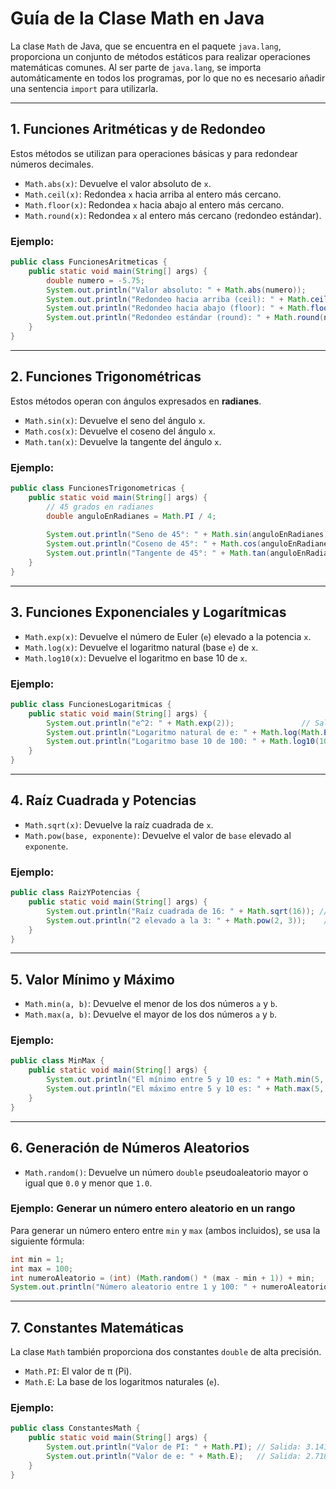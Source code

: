 # Guía de la Clase Math en Java

La clase `Math` de Java, que se encuentra en el paquete `java.lang`, proporciona un conjunto de métodos estáticos para realizar operaciones matemáticas comunes. Al ser parte de `java.lang`, se importa automáticamente en todos los programas, por lo que no es necesario añadir una sentencia `import` para utilizarla.

---

## 1. Funciones Aritméticas y de Redondeo

Estos métodos se utilizan para operaciones básicas y para redondear números decimales.

*   `Math.abs(x)`: Devuelve el valor absoluto de `x`.
*   `Math.ceil(x)`: Redondea `x` hacia arriba al entero más cercano.
*   `Math.floor(x)`: Redondea `x` hacia abajo al entero más cercano.
*   `Math.round(x)`: Redondea `x` al entero más cercano (redondeo estándar).

### Ejemplo:
```java
public class FuncionesAritmeticas {
    public static void main(String[] args) {
        double numero = -5.75;
        System.out.println("Valor absoluto: " + Math.abs(numero));       // Salida: 5.75
        System.out.println("Redondeo hacia arriba (ceil): " + Math.ceil(numero)); // Salida: -5.0
        System.out.println("Redondeo hacia abajo (floor): " + Math.floor(numero)); // Salida: -6.0
        System.out.println("Redondeo estándar (round): " + Math.round(numero));   // Salida: -6
    }
}
```

---

## 2. Funciones Trigonométricas

Estos métodos operan con ángulos expresados en **radianes**.

*   `Math.sin(x)`: Devuelve el seno del ángulo `x`.
*   `Math.cos(x)`: Devuelve el coseno del ángulo `x`.
*   `Math.tan(x)`: Devuelve la tangente del ángulo `x`.

### Ejemplo:
```java
public class FuncionesTrigonometricas {
    public static void main(String[] args) {
        // 45 grados en radianes
        double anguloEnRadianes = Math.PI / 4; 
        
        System.out.println("Seno de 45°: " + Math.sin(anguloEnRadianes));   // Salida: 0.7071...
        System.out.println("Coseno de 45°: " + Math.cos(anguloEnRadianes)); // Salida: 0.7071...
        System.out.println("Tangente de 45°: " + Math.tan(anguloEnRadianes)); // Salida: 1.0
    }
}
```

---

## 3. Funciones Exponenciales y Logarítmicas

*   `Math.exp(x)`: Devuelve el número de Euler (`e`) elevado a la potencia `x`.
*   `Math.log(x)`: Devuelve el logaritmo natural (base `e`) de `x`.
*   `Math.log10(x)`: Devuelve el logaritmo en base 10 de `x`.

### Ejemplo:
```java
public class FuncionesLogaritmicas {
    public static void main(String[] args) {
        System.out.println("e^2: " + Math.exp(2));               // Salida: 7.389...
        System.out.println("Logaritmo natural de e: " + Math.log(Math.E)); // Salida: 1.0
        System.out.println("Logaritmo base 10 de 100: " + Math.log10(100)); // Salida: 2.0
    }
}
```

---

## 4. Raíz Cuadrada y Potencias

*   `Math.sqrt(x)`: Devuelve la raíz cuadrada de `x`.
*   `Math.pow(base, exponente)`: Devuelve el valor de `base` elevado al `exponente`.

### Ejemplo:
```java
public class RaizYPotencias {
    public static void main(String[] args) {
        System.out.println("Raíz cuadrada de 16: " + Math.sqrt(16)); // Salida: 4.0
        System.out.println("2 elevado a la 3: " + Math.pow(2, 3));    // Salida: 8.0
    }
}
```

---

## 5. Valor Mínimo y Máximo

*   `Math.min(a, b)`: Devuelve el menor de los dos números `a` y `b`.
*   `Math.max(a, b)`: Devuelve el mayor de los dos números `a` y `b`.

### Ejemplo:
```java
public class MinMax {
    public static void main(String[] args) {
        System.out.println("El mínimo entre 5 y 10 es: " + Math.min(5, 10)); // Salida: 5
        System.out.println("El máximo entre 5 y 10 es: " + Math.max(5, 10)); // Salida: 10
    }
}
```

---

## 6. Generación de Números Aleatorios

*   `Math.random()`: Devuelve un número `double` pseudoaleatorio mayor o igual que `0.0` y menor que `1.0`.

### Ejemplo: Generar un número entero aleatorio en un rango
Para generar un número entero entre `min` y `max` (ambos incluidos), se usa la siguiente fórmula:
```java
int min = 1;
int max = 100;
int numeroAleatorio = (int) (Math.random() * (max - min + 1)) + min;
System.out.println("Número aleatorio entre 1 y 100: " + numeroAleatorio);
```

---

## 7. Constantes Matemáticas

La clase `Math` también proporciona dos constantes `double` de alta precisión.

*   `Math.PI`: El valor de π (Pi).
*   `Math.E`: La base de los logaritmos naturales (`e`).

### Ejemplo:
```java
public class ConstantesMath {
    public static void main(String[] args) {
        System.out.println("Valor de PI: " + Math.PI); // Salida: 3.14159...
        System.out.println("Valor de e: " + Math.E);   // Salida: 2.71828...
    }
}
```